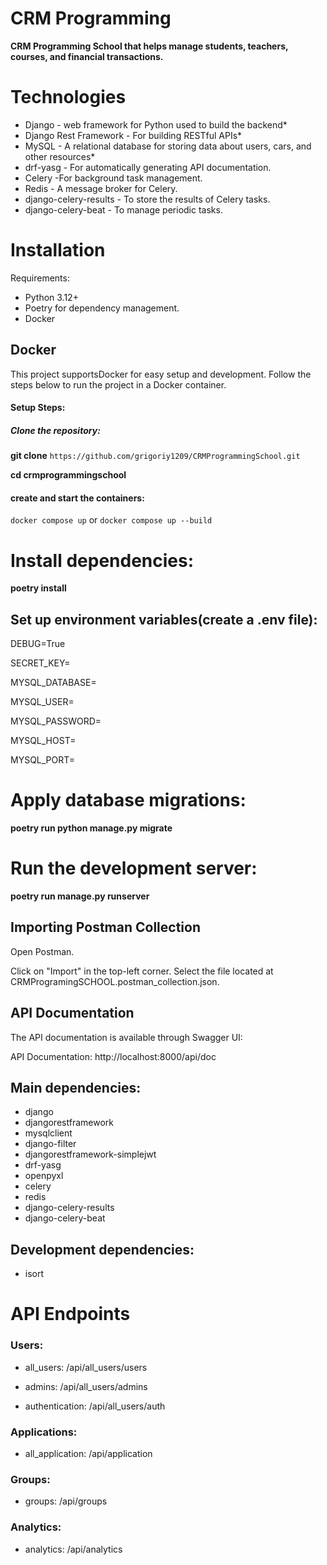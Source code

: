 # CRM Programming

**CRM Programming School that helps manage students, teachers, courses, and financial transactions.**

# Technologies
* Django - web framework for Python used to build the backend* 
* Django Rest Framework - For building RESTful APIs* 
* MySQL - A relational database for storing data about users, cars, and other resources* 
* drf-yasg - For automatically generating API documentation.
* Celery -For background task management.
* Redis - A message broker for Celery.
* django-celery-results - To store the results of Celery tasks.
* django-celery-beat - To manage periodic tasks.
# Installation
 Requirements:
* Python 3.12+    
* Poetry for dependency management.
* Docker
## Docker
This project supportsDocker for easy setup and development.
Follow the steps below to run the project in a Docker container.

#### Setup Steps:

##### Clone the repository:

**git clone** `https://github.com/grigoriy1209/CRMProgrammingSchool.git`

**cd crmprogrammingschool**

#### create and start the containers:
`docker compose up` or `docker compose up --build`

# Install dependencies:

**poetry install**

## Set up environment variables(create a .env file):

DEBUG=True

SECRET_KEY=

MYSQL_DATABASE=

MYSQL_USER=

MYSQL_PASSWORD=

MYSQL_HOST=

MYSQL_PORT=

# Apply database migrations:
**poetry run python manage.py migrate**

# Run the development server:

**poetry run manage.py runserver**

## Importing Postman Collection

Open Postman.

Click on "Import" in the top-left corner.
Select the file located at CRMProgramingSCHOOL.postman_collection.json.

## API Documentation

The API documentation is available through Swagger UI:

API Documentation: http://localhost:8000/api/doc

## Main dependencies:

* django
* djangorestframework
* mysqlclient
* django-filter
* djangorestframework-simplejwt
* drf-yasg
* openpyxl
* celery
* redis
* django-celery-results
* django-celery-beat

## Development dependencies:
* isort

# API Endpoints

### Users:

* all_users: /api/all_users/users

* admins: /api/all_users/admins

* authentication: /api/all_users/auth

### Applications:

* all_application: /api/application

### Groups:

* groups: /api/groups

### Analytics:
* analytics: /api/analytics